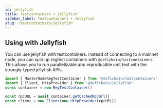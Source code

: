 ```yaml
---
id: jellyfish
title: Testcontainers + Jellyfish
sidebar_label: Testcontainers + Jellyfish
slug: /testcontainers/jellyfish
---
```


## Using with Jellyfish

You can use jellyfish with testcontainers. 
Instead of connecting to a mainnet node, you can spin up regtest containers with `@defichain/testcontainers`.
This allows you to run parallelizable and reproducible unit test with the strongly-typed jellyfish APIs.  

```js
import { MasterNodeRegTestContainer } from '@defichain/testcontainers'
import { Client, HttpProvider } from '@defichain/jellyfish'
const container = new RegTestContainer()

const rpcURL = await container.getCachedRpcUrl()
const client = new Client(new HttpProvider(rpcURL))
```
